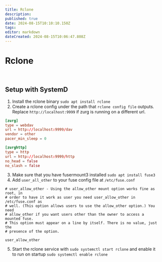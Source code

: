 ```yaml
---
title: Rclone
description: 
published: true
date: 2024-08-15T10:10:10.150Z
tags: 
editor: markdown
dateCreated: 2024-08-15T10:06:47.808Z
---
```


# Rclone
&nbsp;
## Setup with SystemD

1. Install the rclone binary
`sudo apt install rclone`
2. Create a rclone config under the path that `rclone config file` outputs. Replace `http://localhost:9999` if zurg is running on a different url.
```toml
[zurg]
type = webdav
url = http://localhost:9999/dav
vendor = other
pacer_min_sleep = 0

[zurghttp]
type = http
url = http://localhost:9999/http
no_head = false
no_slash = false
```
3. Make sure that you have fusermount3 installed `sudo apt install fuse3`
4. Add `user_all_other` to your fuse config file at `/etc/fuse.conf`
```
# user_allow_other - Using the allow_other mount option works fine as root, in
# order to have it work as user you need user_allow_other in /etc/fuse.conf as
# well. (This option allows users to use the allow_other option.) You need
# allow_other if you want users other than the owner to access a mounted fuse.
# This option must appear on a line by itself. There is no value, just the
# presence of the option.

user_allow_other
```
5. Start the rclone service with `sudo systemctl start rclone` and enable it to run on startup `sudo systemctl enable rclone`